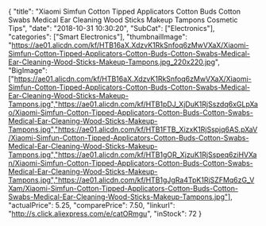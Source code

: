 {
	"title": "Xiaomi Simfun Cotton Tipped Applicators Cotton Buds Cotton Swabs Medical Ear Cleaning Wood Sticks Makeup Tampons Cosmetic Tips",
	"date": "2018-10-31 10:30:20",
	"SubCat": ["Electronics"],
	"categories": ["Smart Electronics"],
	"thumbnailImage": "https://ae01.alicdn.com/kf/HTB16aX.XdzvK1RkSnfoq6zMwVXaX/Xiaomi-Simfun-Cotton-Tipped-Applicators-Cotton-Buds-Cotton-Swabs-Medical-Ear-Cleaning-Wood-Sticks-Makeup-Tampons.jpg_220x220.jpg",
	"BigImage": ["https://ae01.alicdn.com/kf/HTB16aX.XdzvK1RkSnfoq6zMwVXaX/Xiaomi-Simfun-Cotton-Tipped-Applicators-Cotton-Buds-Cotton-Swabs-Medical-Ear-Cleaning-Wood-Sticks-Makeup-Tampons.jpg","https://ae01.alicdn.com/kf/HTB1pDJ_XjDuK1RjSszdq6xGLpXao/Xiaomi-Simfun-Cotton-Tipped-Applicators-Cotton-Buds-Cotton-Swabs-Medical-Ear-Cleaning-Wood-Sticks-Makeup-Tampons.jpg","https://ae01.alicdn.com/kf/HTB1FTB_XizxK1RjSspjq6AS.pXaV/Xiaomi-Simfun-Cotton-Tipped-Applicators-Cotton-Buds-Cotton-Swabs-Medical-Ear-Cleaning-Wood-Sticks-Makeup-Tampons.jpg","https://ae01.alicdn.com/kf/HTB1gOR_XjzuK1RjSspeq6ziHVXan/Xiaomi-Simfun-Cotton-Tipped-Applicators-Cotton-Buds-Cotton-Swabs-Medical-Ear-Cleaning-Wood-Sticks-Makeup-Tampons.jpg","https://ae01.alicdn.com/kf/HTB1gJgRa4TpK1RjSZFMq6zG_VXam/Xiaomi-Simfun-Cotton-Tipped-Applicators-Cotton-Buds-Cotton-Swabs-Medical-Ear-Cleaning-Wood-Sticks-Makeup-Tampons.jpg"],
	"actualPrice": 5.25,
	"comparePrice": 7.50,
	"linkurl": "http://s.click.aliexpress.com/e/catORmgu",
	"inStock": 72
}
